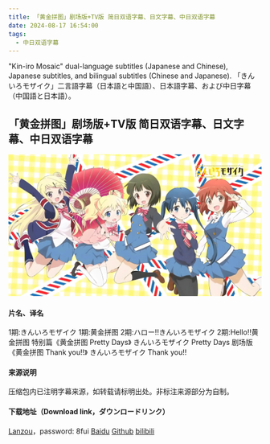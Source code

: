 ```yaml
---
title: 「黄金拼图」剧场版+TV版 简日双语字幕、日文字幕、中日双语字幕
date: 2024-08-17 16:54:00
tags:
  - 中日双语字幕
---
```


"Kin-iro Mosaic" dual-language subtitles (Japanese and Chinese), Japanese subtitles, and bilingual subtitles (Chinese and Japanese).
「きんいろモザイク」二言語字幕（日本語と中国語）、日本語字幕、および中日字幕（中国語と日本語）。

<!-- more -->

## 「黄金拼图」剧场版+TV版 简日双语字幕、日文字幕、中日双语字幕

![](https://raw.githubusercontent.com/lwtdzh/imghost/master/img/20241219195506368.webp)

#### 片名、译名
1期:きんいろモザイク 1期:黄金拼图
2期:ハロー!!きんいろモザイク 2期:Hello!!黄金拼图
特别篇《黄金拼图 Pretty Days》 きんいろモザイク Pretty Days
剧场版《黄金拼图 Thank you!!》 きんいろモザイク Thank you!!

#### 来源说明
压缩包内已注明字幕来源，如转载请标明出处。非标注来源部分为自制。

#### 下载地址（Download link，ダウンロードリンク）
[Lanzou](https://wwqq.lanzoub.com/ivOgP27nbk8h)，password: 8fui
[Baidu](https://pan.baidu.com/s/14Wzo_aTgJmQYGwT8aFw3sw?pwd=g36e)
[Github](https://github.com/lwtdzh/imghost/blob/master/subs/%E9%BB%84%E9%87%91%E6%8B%BC%E5%9B%BE.zip)
[bilibili](https://www.bilibili.com/opus/966567129978503168)
